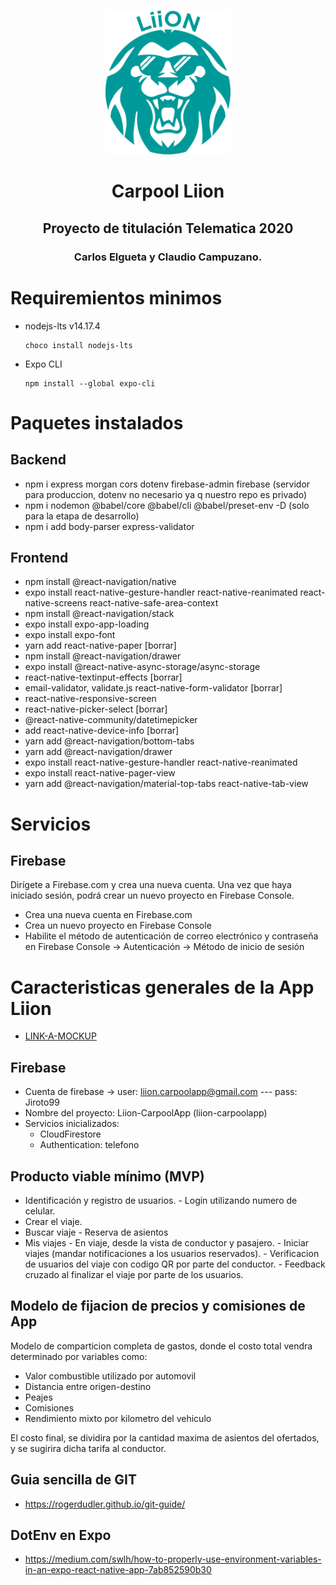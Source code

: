 <br />

<p align="center">
  <a href="https://github.com/ClaudioCampuzano/Liion">
    <img src="misc/images/logo.png" alt="Logo" width="200">
  </a>

  <h1 align="center">Carpool Liion </h1>
  <h2 align="center">Proyecto de titulación Telematica 2020</h2>
  <h3 align="center">Carlos Elgueta y Claudio Campuzano.</h3>   
</p>

# Requiremientos minimos

- nodejs-lts v14.17.4

  ```
  choco install nodejs-lts
  ```

- Expo CLI
  ```
  npm install --global expo-cli
  ```

# Paquetes instalados

## Backend

- npm i express morgan cors dotenv firebase-admin firebase (servidor para produccion, dotenv no necesario ya q nuestro repo es privado)
- npm i nodemon @babel/core @babel/cli @babel/preset-env -D (solo para la etapa de desarrollo)
- npm i add body-parser express-validator

## Frontend

- npm install @react-navigation/native
- expo install react-native-gesture-handler react-native-reanimated react-native-screens react-native-safe-area-context
- npm install @react-navigation/stack
- expo install expo-app-loading
- expo install expo-font
- yarn add react-native-paper [borrar]
- npm install @react-navigation/drawer
- expo install @react-native-async-storage/async-storage
- react-native-textinput-effects [borrar]
- email-validator, validate.js react-native-form-validator [borrar]
- react-native-responsive-screen
- react-native-picker-select [borrar]
- @react-native-community/datetimepicker
- add react-native-device-info [borrar]
- yarn add @react-navigation/bottom-tabs
- yarn add @react-navigation/drawer
- expo install react-native-gesture-handler react-native-reanimated
- expo install react-native-pager-view
- yarn add @react-navigation/material-top-tabs react-native-tab-view


# Servicios

## Firebase

Dirígete a Firebase.com y crea una nueva cuenta. Una vez que haya iniciado sesión, podrá crear un nuevo proyecto en Firebase Console.

- Crea una nueva cuenta en Firebase.com
- Crea un nuevo proyecto en Firebase Console
- Habilite el método de autenticación de correo electrónico y contraseña en Firebase Console -> Autenticación -> Método de inicio de sesión

# Caracteristicas generales de la App Liion

- [LINK-A-MOCKUP](https://xd.adobe.com/view/5bca987e-04d8-459d-bbb2-f714875e9b75-0e99/)
## Firebase
- Cuenta de firebase -> user: liion.carpoolapp@gmail.com --- pass: Jiroto99
- Nombre del proyecto: Liion-CarpoolApp (liion-carpoolapp)
- Servicios inicializados:
    - CloudFirestore
    - Authentication: telefono

## Producto viable mínimo (MVP)

- Identificación y registro de usuarios. - Login utilizando numero de celular.
- Crear el viaje.
- Buscar viaje - Reserva de asientos
- Mis viajes - En viaje, desde la vista de conductor y pasajero. - Iniciar viajes (mandar notificaciones a los usuarios reservados). - Verificacion de usuarios del viaje con codigo QR por parte del conductor. - Feedback cruzado al finalizar el viaje por parte de los usuarios.

## Modelo de fijacion de precios y comisiones de App

Modelo de comparticion completa de gastos, donde el costo total vendra determinado por variables como:

- Valor combustible utilizado por automovil
- Distancia entre origen-destino
- Peajes
- Comisiones
- Rendimiento mixto por kilometro del vehiculo

El costo final, se dividira por la cantidad maxima de asientos del ofertados, y se sugirira dicha tarifa al conductor.

## Guia sencilla de GIT
 - https://rogerdudler.github.io/git-guide/
 
## DotEnv en Expo
 - https://medium.com/swlh/how-to-properly-use-environment-variables-in-an-expo-react-native-app-7ab852590b30
